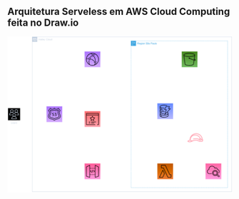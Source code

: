 ## Arquitetura Serveless em AWS Cloud Computing feita no Draw.io



<img align="center" alt="html5" src="https://github.com/OrleiSan/AWS_Arquitetura_Serveless/blob/main/Arquitetura_Serveless.drawio.png?raw=true">
